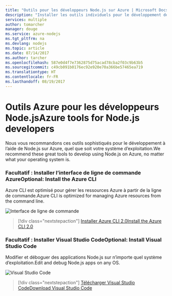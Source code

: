 ```yaml
---
title: "Outils pour les développeurs Node.js sur Azure | Microsoft Docs"
description: "Installer les outils individuels pour le développement de Node.js sur Azure"
services: multiple
author: tomarcher
manager: douge
ms.service: azure-nodejs
ms.tgt_pltfrm: na
ms.devlang: nodejs
ms.topic: article
ms.date: 07/14/2017
ms.author: tarcher
ms.openlocfilehash: 587e0d4f7e7362875d75acad78cba2f03c9b63b5
ms.sourcegitcommit: c49cb091b0176ec92e920e70a366be57465ea719
ms.translationtype: HT
ms.contentlocale: fr-FR
ms.lasthandoff: 08/19/2017
---
```

# <a name="azure-tools-for-nodejs-developers"></a><span data-ttu-id="fcef4-103">Outils Azure pour les développeurs Node.js</span><span class="sxs-lookup"><span data-stu-id="fcef4-103">Azure tools for Node.js developers</span></span>
<span data-ttu-id="fcef4-104">Nous vous recommandons ces outils sophistiqués pour le développement à l’aide de Node.js sur Azure, quel que soit votre système d’exploitation.</span><span class="sxs-lookup"><span data-stu-id="fcef4-104">We recommend these great tools to develop using Node.js on Azure, no matter what your operating system is.</span></span>

### <a name="optional-install-the-azure-cli"></a><span data-ttu-id="fcef4-105">Facultatif : Installer l’interface de ligne de commande Azure</span><span class="sxs-lookup"><span data-stu-id="fcef4-105">Optional: Install the Azure CLI</span></span>
<span data-ttu-id="fcef4-106">Azure CLI est optimisé pour gérer les ressources Azure à partir de la ligne de commande.</span><span class="sxs-lookup"><span data-stu-id="fcef4-106">Azure CLI is optimized for managing Azure resources from the command line.</span></span>

![Interface de ligne de commande](media/node-azure-tools/cli.png)
 
> [!div class="nextstepaction"]
> [<span data-ttu-id="fcef4-108">Installer Azure CLI 2.0</span><span class="sxs-lookup"><span data-stu-id="fcef4-108">Install the Azure CLI 2.0</span></span>](https://docs.microsoft.com/cli/azure/install-az-cli2)

### <a name="optional-install-visual-studio-code"></a><span data-ttu-id="fcef4-109">Facultatif : Installer Visual Studio Code</span><span class="sxs-lookup"><span data-stu-id="fcef4-109">Optional: Install Visual Studio Code</span></span>
<span data-ttu-id="fcef4-110">Modifier et déboguer des applications Node.js sur n’importe quel système d’exploitation.</span><span class="sxs-lookup"><span data-stu-id="fcef4-110">Edit and debug Node.js apps on any OS.</span></span>

![Visual Studio Code](media/node-azure-tools/vs-code.png)

> [!div class="nextstepaction"]
> [<span data-ttu-id="fcef4-112">Télécharger Visual Studio Code</span><span class="sxs-lookup"><span data-stu-id="fcef4-112">Download Visual Studio Code</span></span>](https://code.visualstudio.com)
